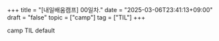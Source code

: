 +++
title = "[내일배움캠프] 00일차."
date = "2025-03-06T23:41:13+09:00"
draft = "false"
topic = ["camp"]
tag = ["TIL"]
+++

camp TIL default